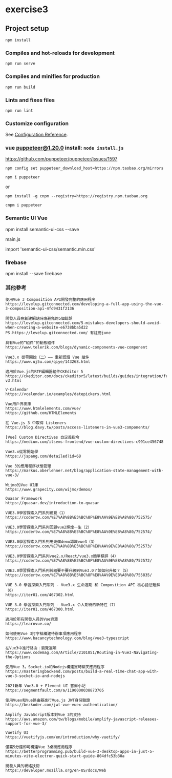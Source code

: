 # exercise3

## Project setup
```
npm install
```

### Compiles and hot-reloads for development
```
npm run serve
```

### Compiles and minifies for production
```
npm run build
```

### Lints and fixes files
```
npm run lint
```

### Customize configuration
See [Configuration Reference](https://cli.vuejs.org/config/).

### vue puppeteer@1.20.0 install: `node install.js`
https://github.com/puppeteer/puppeteer/issues/1597
```
npm config set puppeteer_download_host=https://npm.taobao.org/mirrors

npm i puppeteer
```
or
```
npm install -g cnpm --registry=https://registry.npm.taobao.org

cnpm i puppeteer
```

### Semantic UI Vue
npm install semantic-ui-css --save

main.js 

import 'semantic-ui-css/semantic.min.css'

### firebase
npm install --save firebase

### 其他參考
```
使用Vue 3 Composition API開發完整的應用程序
https://levelup.gitconnected.com/developing-a-full-app-using-the-vue-3-composition-api-4fd9431f2136
```
```
開發人員在創建網站時應避免的5個錯誤
https://levelup.gitconnected.com/5-mistakes-developers-should-avoid-when-creating-a-website-e6738bba5d22
PS.https://levelup.gitconnected.com/ 有註冊june
```
```
具有Vue的“組件”的動態組件
https://www.telerik.com/blogs/dynamic-components-vue-component
```
```
Vue3.x 從零開始（二）—— 重新認識 Vue 組件
https://www.uj5u.com/qiye/143268.html
```
```
適用於Vue.js的RTF編輯器組件CKEditor 5
https://ckeditor.com/docs/ckeditor5/latest/builds/guides/integration/frameworks/vuejs-v3.html
```
```
V-Calendar
https://vcalendar.io/examples/datepickers.html
```
```
Vue用戶界面庫
https://www.htmlelements.com/vue/
https://github.com/HTMLElements
```
```
在 Vue.js 3 中取得 Listeners
https://blog.davy.tw/posts/access-listeners-in-vue3-components/
```
```
[Vue] Custom Directives 自定義指令
https://medium.com/itsems-frontend/vue-custom-directives-c991ce456748
```
```
Vue3.x從零開始學
https://jspang.com/detailed?id=68
```
```
Vue 3的應用程序狀態管理
https://markus.oberlehner.net/blog/application-state-management-with-vue-3/
```
```
Wijmo的Vue UI庫
https://www.grapecity.com/wijmo/demos/
```
```
Quasar Framework
https://quasar.dev/introduction-to-quasar
```
```
VUE3.0學習探索入門系列總覽（1）
https://codertw.com/%E7%A8%8B%E5%BC%8F%E8%AA%9E%E8%A8%80/752575/

VUE3.0學習探索入門系列回顧vue2輝煌一生（2）
https://codertw.com/%E7%A8%8B%E5%BC%8F%E8%AA%9E%E8%A8%80/752574/

VUE3.0學習探索入門系列用幾個demo認識vue3（3）
https://codertw.com/%E7%A8%8B%E5%BC%8F%E8%AA%9E%E8%A8%80/752573/

VUE3.0學習探索入門系列vue2.x/React/vue3.x簡單橫評（4）
https://codertw.com/%E7%A8%8B%E5%BC%8F%E8%AA%9E%E8%A8%80/752572/

VUE3.0學習探索入門系列糾結要不要升級到Vue3.0？該如何升級？（5）
https://codertw.com/%E7%A8%8B%E5%BC%8F%E8%AA%9E%E8%A8%80/755835/

VUE 3.0 學習探索入門系列 - Vue3.x 生命週期 和 Composition API 核心語法理解（6）
https://iter01.com/467302.html

VUE 3.0 學習探索入門系列 - Vue3.x 令人期待的新特性（7）
https://iter01.com/467300.html
```
```
適用於所有開發人員的Vue資源
https://learnvue.co/
```
```
如何使用Vue 3打字稿構建待辦事項應用程序
https://www.bacancytechnology.com/blog/vue3-typescript
```
```
在Vue3中進行路由：瀏覽選項
https://www.codemag.com/Article/2101051/Routing-in-Vue3-Navigating-the-Options
```
```
使用Vue 3，Socket.io和Nodejs構建實時聊天應用程序
https://masteringbackend.com/posts/build-a-real-time-chat-app-with-vue-3-socket-io-and-nodejs
```
```
2021新年 Vue3.0 + Element UI 嘗鮮小記
https://segmentfault.com/a/1190000038873705
```
```
使用Vuex和Vue路由器進行Vue.js JWT身份驗證
https://bezkoder.com/jwt-vue-vuex-authentication/
```
```
Amplify JavaScript版本對Vue 3的支持
https://aws.amazon.com/tw/blogs/mobile/amplify-javascript-releases-support-for-vue-3/
```
```
Vuetify UI
https://vuetifyjs.com/en/introduction/why-vuetify/
```
```
僅需5分鐘即可構建Vue 3桌面應用程序
https://betterprogramming.pub/build-vue-3-desktop-apps-in-just-5-minutes-vite-electron-quick-start-guide-804dfc53b30a
```
```
開發人員的網絡技術
https://developer.mozilla.org/en-US/docs/Web
```
```

```
```

```
```

```
```

```
```

```
```

```
```

```
```

```
```

```

